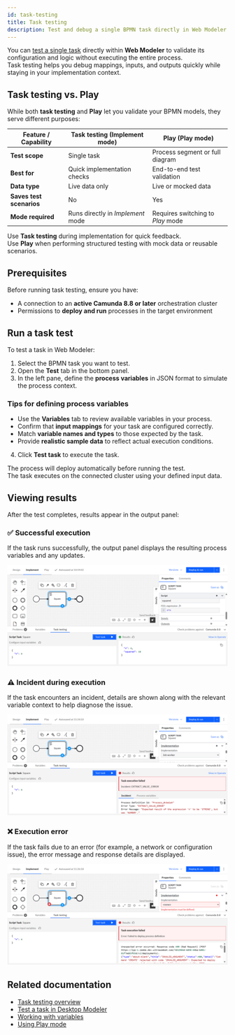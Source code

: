 ```yaml
---
id: task-testing
title: Task testing
description: Test and debug a single BPMN task directly in Web Modeler using live data from your connected Camunda 8 cluster.
---
```


You can [test a single task](../../../concepts/task-testing.md) directly within **Web Modeler** to validate its configuration and logic without executing the entire process.  
Task testing helps you debug mappings, inputs, and outputs quickly while staying in your implementation context.

## Task testing vs. Play

While both **task testing** and **Play** let you validate your BPMN models, they serve different purposes:

| Feature / Capability     | **Task testing** (Implement mode) | **Play** (Play mode)              |
| ------------------------ | --------------------------------- | --------------------------------- |
| **Test scope**           | Single task                       | Process segment or full diagram   |
| **Best for**             | Quick implementation checks       | End-to-end test validation        |
| **Data type**            | Live data only                    | Live or mocked data               |
| **Saves test scenarios** | No                                | Yes                               |
| **Mode required**        | Runs directly in _Implement_ mode | Requires switching to _Play_ mode |

Use **Task testing** during implementation for quick feedback.  
Use **Play** when performing structured testing with mock data or reusable scenarios.

## Prerequisites

Before running task testing, ensure you have:

- A connection to an **active Camunda 8.8 or later** orchestration cluster
- Permissions to **deploy and run** processes in the target environment

## Run a task test

To test a task in Web Modeler:

1. Select the BPMN task you want to test.
2. Open the **Test** tab in the bottom panel.
3. In the left pane, define the **process variables** in JSON format to simulate the process context.

### Tips for defining process variables

- Use the **Variables** tab to review available variables in your process.
- Confirm that **input mappings** for your task are configured correctly.
- Match **variable names and types** to those expected by the task.
- Provide **realistic sample data** to reflect actual execution conditions.

4. Click **Test task** to execute the task.

The process will deploy automatically before running the test.  
The task executes on the connected cluster using your defined input data.

## Viewing results

After the test completes, results appear in the output panel:

### ✅ Successful execution

If the task runs successfully, the output panel displays the resulting process variables and any updates.

![Task testing success](../img/task-testing/task-testing-success.png)

### ⚠️ Incident during execution

If the task encounters an incident, details are shown along with the relevant variable context to help diagnose the issue.

![Task testing incident](../img/task-testing/task-testing-incident.png)

### ❌ Execution error

If the task fails due to an error (for example, a network or configuration issue), the error message and response details are displayed.

![Task testing error](../img/task-testing/task-testing-error.png)

## Related documentation

- [Task testing overview](../../../concepts/task-testing.md)
- [Test a task in Desktop Modeler](../../desktop-modeler/task-testing.md)
- [Working with variables](../../../concepts/variables.md)
- [Using Play mode](play-your-process.md)
